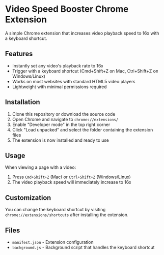 # Video Speed Booster Chrome Extension

A simple Chrome extension that increases video playback speed to 16x with a keyboard shortcut.

## Features

- Instantly set any video's playback rate to 16x
- Trigger with a keyboard shortcut (Cmd+Shift+Z on Mac, Ctrl+Shift+Z on Windows/Linux)
- Works on most websites with standard HTML5 video players
- Lightweight with minimal permissions required

## Installation

1. Clone this repository or download the source code
2. Open Chrome and navigate to `chrome://extensions/`
3. Enable "Developer mode" in the top right corner
4. Click "Load unpacked" and select the folder containing the extension files
5. The extension is now installed and ready to use

## Usage

When viewing a page with a video:

1. Press `Cmd+Shift+Z` (Mac) or `Ctrl+Shift+Z` (Windows/Linux)
2. The video playback speed will immediately increase to 16x

## Customization

You can change the keyboard shortcut by visiting `chrome://extensions/shortcuts` after installing the extension.

## Files

- `manifest.json` - Extension configuration
- `background.js` - Background script that handles the keyboard shortcut

